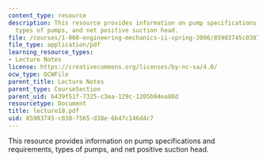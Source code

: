 ```yaml
---
content_type: resource
description: This resource provides information on pump specifications and requirements,
  types of pumps, and net positive suction head.
file: /courses/1-060-engineering-mechanics-ii-spring-2006/85903745c0387565d38e6b47c146d4c7_lecture18.pdf
file_type: application/pdf
learning_resource_types:
- Lecture Notes
license: https://creativecommons.org/licenses/by-nc-sa/4.0/
ocw_type: OCWFile
parent_title: Lecture Notes
parent_type: CourseSection
parent_uid: 6439f51f-7325-c3ea-129c-1205b94ea80d
resourcetype: Document
title: lecture18.pdf
uid: 85903745-c038-7565-d38e-6b47c146d4c7
---
```

This resource provides information on pump specifications and requirements, types of pumps, and net positive suction head.